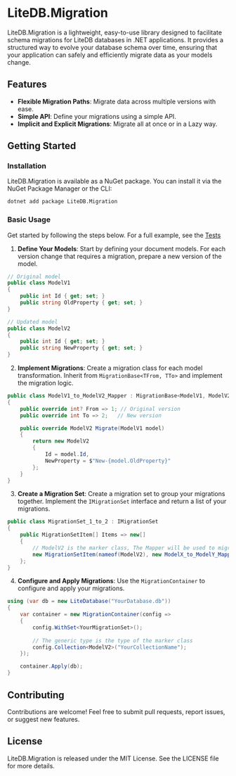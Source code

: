 # LiteDB.Migration

LiteDB.Migration is a lightweight, easy-to-use library designed to facilitate schema migrations for LiteDB databases in .NET applications. It provides a structured way to evolve your database schema over time, ensuring that your application can safely and efficiently migrate data as your models change.

## Features

- **Flexible Migration Paths**: Migrate data across multiple versions with ease.
- **Simple API**: Define your migrations using a simple API.
- **Implicit and Explicit Migrations**: Migrate all at once or in a Lazy way.

## Getting Started

### Installation

LiteDB.Migration is available as a NuGet package. You can install it via the NuGet Package Manager or the CLI:

```bash
dotnet add package LiteDB.Migration
```

### Basic Usage

Get started by following the steps below. For a full example, see the [Tests](https://github.com/JKamsker/LiteDb.Migration/blob/master/LiteDb.Migration.Tests/MigrationContainerTests/Test1/MigrationContainerTest.cs#L14)

1. **Define Your Models**: Start by defining your document models. For each version change that requires a migration, prepare a new version of the model.

```csharp
// Original model
public class ModelV1
{
    public int Id { get; set; }
    public string OldProperty { get; set; }
}

// Updated model
public class ModelV2
{
    public int Id { get; set; }
    public string NewProperty { get; set; }
}
```

2. **Implement Migrations**: Create a migration class for each model transformation. Inherit from `MigrationBase<TFrom, TTo>` and implement the migration logic.

```csharp
public class ModelV1_to_ModelV2_Mapper : MigrationBase<ModelV1, ModelV2>
{
    public override int? From => 1; // Original version
    public override int To => 2;   // New version

    public override ModelV2 Migrate(ModelV1 model)
    {
        return new ModelV2
        {
            Id = model.Id,
            NewProperty = $"New-{model.OldProperty}"
        };
    }
}
```

3. **Create a Migration Set**: Create a migration set to group your migrations together. Implement the `IMigrationSet` interface and return a list of your migrations.

```csharp
public class MigrationSet_1_to_2 : IMigrationSet
{
    public MigrationSetItem[] Items => new[]
    {
        // ModelV2 is the marker class, The Mapper will be used to migrate Model to ModelV2
        new MigrationSetItem(nameof(ModelV2), new ModelX_to_ModelY_Mapper())
    };
}
```

4. **Configure and Apply Migrations**: Use the `MigrationContainer` to configure and apply your migrations.

```csharp
using (var db = new LiteDatabase("YourDatabase.db"))
{
    var container = new MigrationContainer(config =>
    {
        config.WithSet<YourMigrationSet>();
        
        // The generic type is the type of the marker class
        config.Collection<ModelV2>("YourCollectionName");
    });

    container.Apply(db);
}
```

## Contributing

Contributions are welcome! Feel free to submit pull requests, report issues, or suggest new features.

## License

LiteDB.Migration is released under the MIT License. See the LICENSE file for more details.